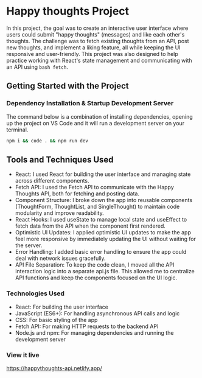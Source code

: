 # Happy thoughts Project

In this project, the goal was to create an interactive user interface where users could submit "happy thoughts" (messages) and like each other's thoughts. The challenge was to fetch existing thoughts from an API, post new thoughts, and implement a liking feature, all while keeping the UI responsive and user-friendly. This project was also designed to help practice working with React's state management and communicating with an API using `bash fetch`.

## Getting Started with the Project

### Dependency Installation & Startup Development Server

The command below is a combination of installing dependencies, opening up the project on VS Code and it will run a development server on your terminal.

```bash
npm i && code . && npm run dev
```

## Tools and Techniques Used

- React: I used React for building the user interface and managing state across different components.
- Fetch API: I used the Fetch API to communicate with the Happy Thoughts API, both for fetching and posting data.
- Component Structure: I broke down the app into reusable components (ThoughtForm, ThoughtList, and SingleThought) to maintain code modularity and improve readability.
- React Hooks: I used useState to manage local state and useEffect to fetch data from the API when the component first rendered.
- Optimistic UI Updates: I applied optimistic UI updates to make the app feel more responsive by immediately updating the UI without waiting for the server.
- Error Handling: I added basic error handling to ensure the app could deal with network issues gracefully.
- API File Separation: To keep the code clean, I moved all the API interaction logic into a separate api.js file. This allowed me to centralize API functions and keep the components focused on the UI logic.

### Technologies Used

- React: For building the user interface
- JavaScript (ES6+): For handling asynchronous API calls and logic
- CSS: For basic styling of the app
- Fetch API: For making HTTP requests to the backend API
- Node.js and npm: For managing dependencies and running the development server

### View it live

https://happythoughts-api.netlify.app/
